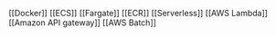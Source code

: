 [[Docker]]
[[ECS]]
[[Fargate]]
[[ECR]]
[[Serverless]]
[[AWS Lambda]]
[[Amazon API gateway]]
[[AWS Batch]]



